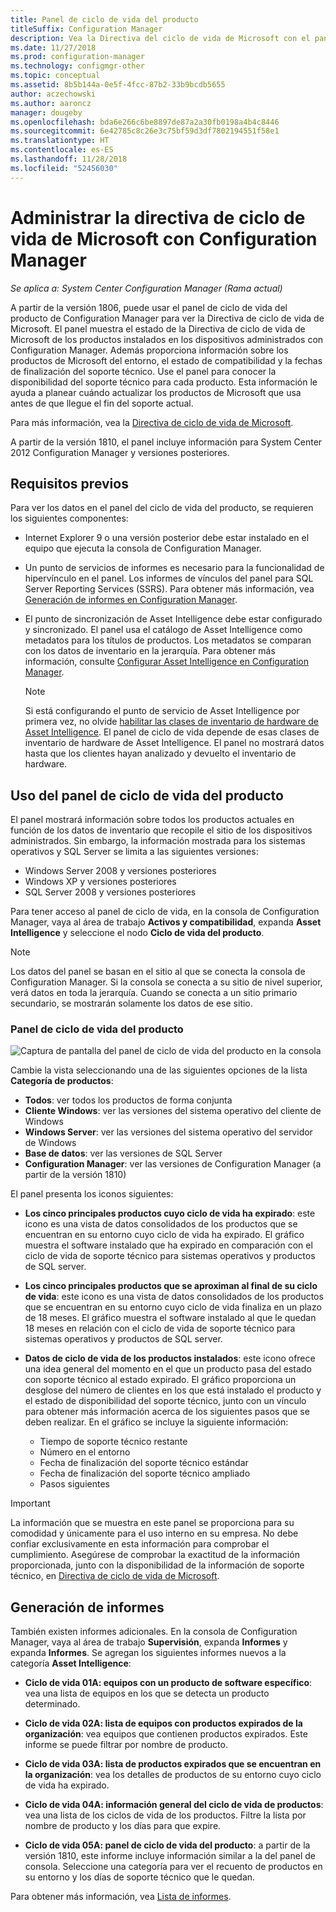 ```yaml
---
title: Panel de ciclo de vida del producto
titleSuffix: Configuration Manager
description: Vea la Directiva del ciclo de vida de Microsoft con el panel de ciclo de vida del producto en Configuration Manager.
ms.date: 11/27/2018
ms.prod: configuration-manager
ms.technology: configmgr-other
ms.topic: conceptual
ms.assetid: 8b5b144a-0e5f-4fcc-87b2-33b9bcdb5655
author: aczechowski
ms.author: aaroncz
manager: dougeby
ms.openlocfilehash: bda6e266c6be8897de87a2a30fb0198a4b4c8446
ms.sourcegitcommit: 6e42785c8c26e3c75bf59d3df7802194551f58e1
ms.translationtype: HT
ms.contentlocale: es-ES
ms.lasthandoff: 11/28/2018
ms.locfileid: "52456030"
---
```

# <a name="manage-microsoft-lifecycle-policy-with-configuration-manager"></a>Administrar la directiva de ciclo de vida de Microsoft con Configuration Manager

*Se aplica a: System Center Configuration Manager (Rama actual)*

A partir de la versión 1806, puede usar el panel de ciclo de vida del producto de Configuration Manager para ver la Directiva de ciclo de vida de Microsoft. El panel muestra el estado de la Directiva de ciclo de vida de Microsoft de los productos instalados en los dispositivos administrados con Configuration Manager. Además proporciona información sobre los productos de Microsoft del entorno, el estado de compatibilidad y la fechas de finalización del soporte técnico. Use el panel para conocer la disponibilidad del soporte técnico para cada producto. Esta información le ayuda a planear cuándo actualizar los productos de Microsoft que usa antes de que llegue el fin del soporte actual.  

Para más información, vea la [Directiva de ciclo de vida de Microsoft](https://support.microsoft.com/lifecycle).

A partir de la versión 1810, el panel incluye información para System Center 2012 Configuration Manager y versiones posteriores.<!--1358702-->  



## <a name="prerequisites"></a>Requisitos previos 

 Para ver los datos en el panel del ciclo de vida del producto, se requieren los siguientes componentes:  

- Internet Explorer 9 o una versión posterior debe estar instalado en el equipo que ejecuta la consola de Configuration Manager.  

- Un punto de servicios de informes es necesario para la funcionalidad de hipervínculo en el panel. Los informes de vínculos del panel para SQL Server Reporting Services (SSRS). Para obtener más información, vea [Generación de informes en Configuration Manager](/sccm/core/servers/manage/reporting).  

- El punto de sincronización de Asset Intelligence debe estar configurado y sincronizado. El panel usa el catálogo de Asset Intelligence como metadatos para los títulos de productos. Los metadatos se comparan con los datos de inventario en la jerarquía. Para obtener más información, consulte [Configurar Asset Intelligence en Configuration Manager](/sccm/core/clients/manage/asset-intelligence/configuring-asset-intelligence).  

     > [!NOTE]  
     > Si está configurando el punto de servicio de Asset Intelligence por primera vez, no olvide [habilitar las clases de inventario de hardware de Asset Intelligence](/sccm/core/clients/manage/asset-intelligence/configuring-asset-intelligence#BKMK_EnableAssetIntelligence). El panel de ciclo de vida depende de esas clases de inventario de hardware de Asset Intelligence. El panel no mostrará datos hasta que los clientes hayan analizado y devuelto el inventario de hardware.  



## <a name="use-the-product-lifecycle-dashboard"></a>Uso del panel de ciclo de vida del producto

El panel mostrará información sobre todos los productos actuales en función de los datos de inventario que recopile el sitio de los dispositivos administrados. Sin embargo, la información mostrada para los sistemas operativos y SQL Server se limita a las siguientes versiones:

- Windows Server 2008 y versiones posteriores
- Windows XP y versiones posteriores
- SQL Server 2008 y versiones posteriores

Para tener acceso al panel de ciclo de vida, en la consola de Configuration Manager, vaya al área de trabajo **Activos y compatibilidad**, expanda **Asset Intelligence** y seleccione el nodo **Ciclo de vida del producto**.

> [!NOTE]  
> Los datos del panel se basan en el sitio al que se conecta la consola de Configuration Manager. Si la consola se conecta a su sitio de nivel superior, verá datos en toda la jerarquía. Cuando se conecta a un sitio primario secundario, se mostrarán solamente los datos de ese sitio.

### <a name="product-lifecycle-dashboard"></a>Panel de ciclo de vida del producto

![Captura de pantalla del panel de ciclo de vida del producto en la consola](media/product-lifecycle-dashboard.png)

Cambie la vista seleccionando una de las siguientes opciones de la lista **Categoría de productos**:  
- **Todos**: ver todos los productos de forma conjunta  
- **Cliente Windows**: ver las versiones del sistema operativo del cliente de Windows  
- **Windows Server**: ver las versiones del sistema operativo del servidor de Windows  
- **Base de datos**: ver las versiones de SQL Server  
- **Configuration Manager**: ver las versiones de Configuration Manager (a partir de la versión 1810)  

El panel presenta los iconos siguientes:  

- **Los cinco principales productos cuyo ciclo de vida ha expirado**: este icono es una vista de datos consolidados de los productos que se encuentran en su entorno cuyo ciclo de vida ha expirado. El gráfico muestra el software instalado que ha expirado en comparación con el ciclo de vida de soporte técnico para sistemas operativos y productos de SQL server.  

- **Los cinco principales productos que se aproximan al final de su ciclo de vida**: este icono es una vista de datos consolidados de los productos que se encuentran en su entorno cuyo ciclo de vida finaliza en un plazo de 18 meses. El gráfico muestra el software instalado al que le quedan 18 meses en relación con el ciclo de vida de soporte técnico para sistemas operativos y productos de SQL server.  

- **Datos de ciclo de vida de los productos instalados**: este icono ofrece una idea general del momento en el que un producto pasa del estado con soporte técnico al estado expirado. El gráfico proporciona un desglose del número de clientes en los que está instalado el producto y el estado de disponibilidad del soporte técnico, junto con un vínculo para obtener más información acerca de los siguientes pasos que se deben realizar. En el gráfico se incluye la siguiente información:     
    - Tiempo de soporte técnico restante
    - Número en el entorno 
    - Fecha de finalización del soporte técnico estándar
    - Fecha de finalización del soporte técnico ampliado
    - Pasos siguientes  

> [!IMPORTANT]  
> La información que se muestra en este panel se proporciona para su comodidad y únicamente para el uso interno en su empresa. No debe confiar exclusivamente en esta información para comprobar el cumplimiento. Asegúrese de comprobar la exactitud de la información proporcionada, junto con la disponibilidad de la información de soporte técnico, en [Directiva de ciclo de vida de Microsoft](https://support.microsoft.com/lifecycle).  



## <a name="reporting"></a>Generación de informes

También existen informes adicionales. En la consola de Configuration Manager, vaya al área de trabajo **Supervisión**, expanda **Informes** y expanda **Informes**. Se agregan los siguientes informes nuevos a la categoría **Asset Intelligence**:  

- **Ciclo de vida 01A: equipos con un producto de software específico**: vea una lista de equipos en los que se detecta un producto determinado.  

- **Ciclo de vida 02A: lista de equipos con productos expirados de la organización**: vea equipos que contienen productos expirados. Este informe se puede filtrar por nombre de producto.

- **Ciclo de vida 03A: lista de productos expirados que se encuentran en la organización**: vea los detalles de productos de su entorno cuyo ciclo de vida ha expirado.  

- **Ciclo de vida 04A: información general del ciclo de vida de productos**: vea una lista de los ciclos de vida de los productos. Filtre la lista por nombre de producto y los días para que expire.  

- **Ciclo de vida 05A: panel de ciclo de vida del producto**: a partir de la versión 1810, este informe incluye información similar a la del panel de consola. Seleccione una categoría para ver el recuento de productos en su entorno y los días de soporte técnico que le quedan.  

Para obtener más información, vea [Lista de informes](/sccm/core/servers/manage/list-of-reports#asset-intelligence).<!--SCCMDocs issue 997-->  
